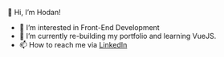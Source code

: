 👋 Hi, I’m Hodan!
- 👀 I’m interested in Front-End Development
- 🌱 I’m currently re-building my portfolio and learning VueJS.
- 📫 How to reach me via <a href="https://www.linkedin.com/in/hodanmoh" target="_blank" rel="noreferrer">LinkedIn</a> 

<!---
hodanmohamed/hodanmohamed is a ✨ special ✨ repository because its `README.md` (this file) appears on your GitHub profile.
You can click the Preview link to take a look at your changes.
--->
